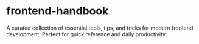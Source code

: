 # frontend-handbook
A curated collection of essential tools, tips, and tricks for modern frontend development. Perfect for quick reference and daily productivity.
